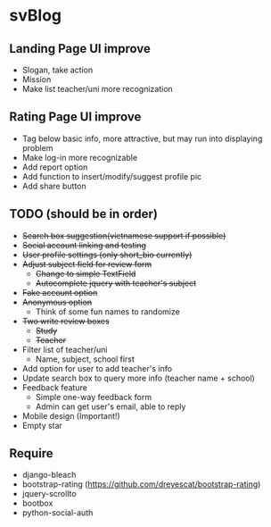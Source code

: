 # svBlog

## Landing Page UI improve

* Slogan, take action
* Mission
* Make list teacher/uni more recognization

## Rating Page UI improve

* Tag below basic info, more attractive, but may run into displaying problem
* Make log-in more recognizable
* Add report option
* Add function to insert/modify/suggest profile pic
* Add share button

## TODO (should be in order)

* ~~Search box suggestion(vietnamese support if possible)~~
* ~~Social account linking and testing~~
* ~~User profile settings (only short_bio currently)~~
* ~~Adjust subject field for review form~~
	* ~~Change to simple TextField~~
	* ~~Autocomplete jquery with teacher's subject~~
* ~~Fake account option~~
* ~~Anonymous option~~
	* Think of some fun names to randomize
* ~~Two write review boxes~~
	* ~~Study~~
	* ~~Teacher~~
* Filter list of teacher/uni
	* Name, subject, school first
* Add option for user to add teacher's info
* Update search box to query more info (teacher name + school)
* Feedback feature
	* Simple one-way feedback form
	* Admin can get user's email, able to reply
* Mobile design (Important!)
* Empty star
  
## Require
* django-bleach
* bootstrap-rating (https://github.com/dreyescat/bootstrap-rating)
* jquery-scrollto
* bootbox
* python-social-auth